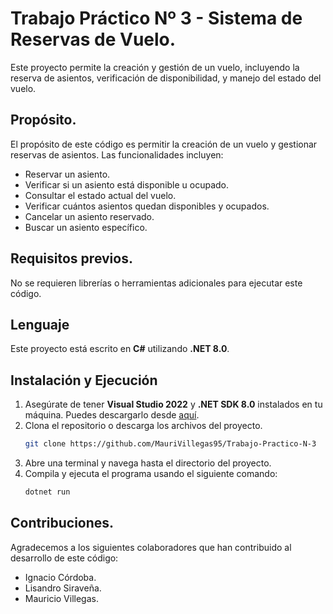 # Trabajo Práctico Nº 3 - Sistema de Reservas de Vuelo.

Este proyecto permite la creación y gestión de un vuelo, incluyendo la reserva de asientos, verificación de disponibilidad, y manejo del estado del vuelo.

## Propósito.

El propósito de este código es permitir la creación de un vuelo y gestionar reservas de asientos. Las funcionalidades incluyen:
- Reservar un asiento.
- Verificar si un asiento está disponible u ocupado.
- Consultar el estado actual del vuelo.
- Verificar cuántos asientos quedan disponibles y ocupados.
- Cancelar un asiento reservado.
- Buscar un asiento específico.

## Requisitos previos.

No se requieren librerías o herramientas adicionales para ejecutar este código.

## Lenguaje

Este proyecto está escrito en **C#** utilizando **.NET 8.0**.

## Instalación y Ejecución

1. Asegúrate de tener **Visual Studio 2022** y **.NET SDK 8.0** instalados en tu máquina. Puedes descargarlo desde [aquí](https://dotnet.microsoft.com/download).
2. Clona el repositorio o descarga los archivos del proyecto.
   ```bash
   git clone https://github.com/MauriVillegas95/Trabajo-Practico-N-3
3. Abre una terminal y navega hasta el directorio del proyecto.
4. Compila y ejecuta el programa usando el siguiente comando:
   ```bash
   dotnet run

## Contribuciones.

Agradecemos a los siguientes colaboradores que han contribuido al desarrollo de este código:

- Ignacio Córdoba.
- Lisandro Siraveña.
- Mauricio Villegas.
